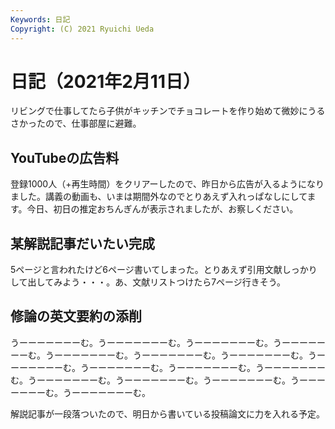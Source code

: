 ```yaml
---
Keywords: 日記
Copyright: (C) 2021 Ryuichi Ueda
---
```


# 日記（2021年2月11日）

リビングで仕事してたら子供がキッチンでチョコレートを作り始めて微妙にうるさかったので、仕事部屋に避難。

## YouTubeの広告料

登録1000人（+再生時間）をクリアーしたので、昨日から広告が入るようになりました。講義の動画も、いまは期間外なのでとりあえず入れっぱなしにしてます。今日、初日の推定おちんぎんが表示されましたが、お察しください。


## 某解説記事だいたい完成

5ページと言われたけど6ページ書いてしまった。とりあえず引用文献しっかりして出してみよう・・・。あ、文献リストつけたら7ページ行きそう。

## 修論の英文要約の添削

うーーーーーーーむ。うーーーーーーーむ。うーーーーーーーむ。うーーーーーーーむ。うーーーーーーーむ。うーーーーーーーむ。うーーーーーーーむ。うーーーーーーーむ。うーーーーーーーむ。うーーーーーーーむ。うーーーーーーーむ。うーーーーーーーむ。うーーーーーーーむ。うーーーーーーーむ。うーーーーーーーむ。うーーーーーーーむ。


解説記事が一段落ついたので、明日から書いている投稿論文に力を入れる予定。
